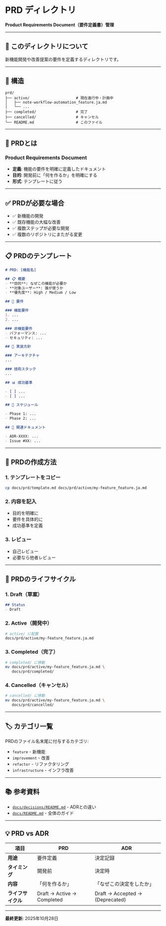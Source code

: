 # PRD ディレクトリ

**Product Requirements Document（要件定義書）管理**

---

## 🎯 このディレクトリについて

新機能開発や改善提案の要件を定義するディレクトリです。

---

## 📁 構造

```
prd/
├── active/                     # 現在進行中・計画中
│   ├── note-workflow-automation_feature.ja.md
│   └── ...
├── completed/                  # 完了
├── cancelled/                  # キャンセル
└── README.md                   # このファイル
```

---

## 📝 PRDとは

### Product Requirements Document

- **定義**: 機能の要件を明確に定義したドキュメント
- **目的**: 開発前に「何を作るか」を明確にする
- **形式**: テンプレートに従う

---

## ✅ PRDが必要な場合

- ✅ 新機能の開発
- ✅ 既存機能の大幅な改善
- ✅ 複数ステップが必要な開発
- ✅ 複数のリポジトリにまたがる変更

---

## 📋 PRDのテンプレート

```markdown
# PRD: [機能名]

## 📋 概要
- **目的**: なぜこの機能が必要か
- **対象ユーザー**: 誰が使うか
- **優先度**: High / Medium / Low

## 🎯 要件

### 機能要件
1. ...
2. ...

### 非機能要件
- パフォーマンス: ...
- セキュリティ: ...

## 🔧 実装方針

### アーキテクチャ
...

### 技術スタック
...

## 📊 成功基準

- [ ] ...
- [ ] ...

## 📅 スケジュール

- Phase 1: ...
- Phase 2: ...

## 🔗 関連ドキュメント

- ADR-XXXX: ...
- Issue #XX: ...
```

---

## 🚀 PRDの作成方法

### 1. テンプレートをコピー

```bash
cp docs/prd/template.md docs/prd/active/my-feature_feature.ja.md
```

### 2. 内容を記入

- 目的を明確に
- 要件を具体的に
- 成功基準を定義

### 3. レビュー

- 自己レビュー
- 必要なら他者レビュー

---

## 🔄 PRDのライフサイクル

### 1. Draft（草案）

```markdown
## Status
- Draft
```

### 2. Active（開発中）

```bash
# active/ に配置
docs/prd/active/my-feature_feature.ja.md
```

### 3. Completed（完了）

```bash
# completed/ に移動
mv docs/prd/active/my-feature_feature.ja.md \
   docs/prd/completed/
```

### 4. Cancelled（キャンセル）

```bash
# cancelled/ に移動
mv docs/prd/active/my-feature_feature.ja.md \
   docs/prd/cancelled/
```

---

## 🏷️ カテゴリ一覧

PRDのファイル名末尾に付与するカテゴリ:

- `feature` - 新機能
- `improvement` - 改善
- `refactor` - リファクタリング
- `infrastructure` - インフラ改善

---

## 📚 参考資料

- [`docs/decisions/README.md`](../decisions/README.md) - ADRとの違い
- [`docs/README.md`](../README.md) - 全体のガイド

---

## 💡 PRD vs ADR

| 項目 | PRD | ADR |
|------|-----|-----|
| **用途** | 要件定義 | 決定記録 |
| **タイミング** | 開発前 | 決定時 |
| **内容** | 「何を作るか」 | 「なぜこの決定をしたか」 |
| **ライフサイクル** | Draft → Active → Completed | Draft → Accepted → (Deprecated) |

---

**最終更新**: 2025年10月28日
